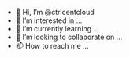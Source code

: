 - 👋 Hi, I’m @ctrlcentcloud
- 👀 I’m interested in ...
- 🌱 I’m currently learning ...
- 💞️ I’m looking to collaborate on ...
- 📫 How to reach me ...

<!---
ctrlcentcloud/ctrlcentcloud is a ✨ special ✨ repository because its `README.md` (this file) appears on your GitHub profile.
You can click the Preview link to take a look at your changes.
--->
